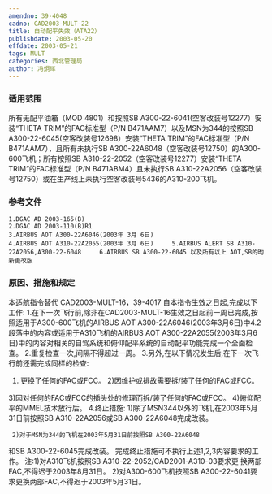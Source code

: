 ```yaml
---
amendno: 39-4048
cadno: CAD2003-MULT-22
title: 自动配平失效（ATA22）
publishdate: 2003-05-20
effdate: 2003-05-21
tags: MULT
categories: 西北管理局
author: 冯炯晖
---
```


### 适用范围 
所有无配平油箱（MOD 4801）和按照SB A300-22-6041(空客改装号12277）安装“THETA TRIM”的FAC标准型（P/N B471AAM7）以及MSN为344的按照SB A300-22-6045(空客改装号12698）安装“THETA TRIM”的FAC标准型（P/N B471AAM7），且所有未执行SB A300-22A6048（空客改装号12750）的A300-600飞机；所有按照SB A310-22-2052（空客改装号12277）安装“THETA TRIM”的FAC标准型（P/N B471ABM4）且未执行SB A310-22A2056（空客改装号12750）或在生产线上未执行空客改装号5436的A310-200飞机。

### 参考文件
    1.DGAC AD 2003-165(B) 
    2.DGAC AD 2003-110(B)R1 
    3.AIRBUS AOT A300-22A6046(2003年 3月 6日) 
    4.AIRBUS AOT A310-22A2055(2003年 3月 6日)     5.AIRBUS ALERT SB A310-22A2056,A300-22-6048     6.AIRBUS SB A300-22-6045 以及所有以上 AOT,SB的昀新更改版


### 原因、措施和规定 
       
本适航指令替代 CAD2003-MULT-16，39-4017 
    自本指令生效之日起,完成以下工作: 
    1.在下一次飞行前,除非在CAD2003-MULT-16生效之日起前一周已完成,按照适用于A300-600飞机的AIRBUS AOT A300-22A6046(2003年3月6日)中4.2段落中的内容或适用于A310飞机的AIRBUS AOT A300-22A2055(2003年3月6日)中的内容对相关的自驾系统和俯仰配平系统的自动配平功能完成一个全面检查。 
    2.重复检查一次,间隔不得超过一周。 
    3.另外,在以下情况发生后,在下一次飞行前还需完成同样的检查: 
1) 更换了任何的FAC或FCC。 
2)因维护或排故需要拆/装了任何的FAC或FCC。


 3)因对任何的FAC或FCC的插头处的修理而拆/装了任何的FAC或FCC。 
     4)俯仰配平的MMEL技术放行后。 
    4.终止措施: 
     1)除了MSN344以外的飞机,在2003年5月31日前按照SB A310-22A2056或SB A300-22A6048完成改装。 

     2)对于MSN为344的飞机在2003年5月31日前按照SB A300-22A6048
和SB A300-22-6045完成改装。     完成终止措施可不执行上述1,2,3内容要求的工作。     注:1)对A310飞机按照SB A310-22-2052/CAD2001-A310-03要求更
换两部FAC,不得迟于2003年8月31日。 
2)对A300-600飞机按照SB A300-22-6041要求更换两部FAC,不得迟于2003年5月31日。
